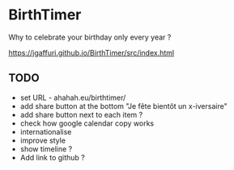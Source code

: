 # BirthTimer
Why to celebrate your birthday only every year ?

https://jgaffuri.github.io/BirthTimer/src/index.html


## TODO

- set URL - ahahah.eu/birthtimer/
- add share button at the bottom "Je fête bientôt un x-iversaire"
- add share button next to each item ?
- check how google calendar copy works
- internationalise
- improve style
- show timeline ?
- Add link to github ?

